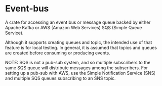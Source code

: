 # Event-bus

A crate for accessing an event bus or message queue backed by either Apache Kafka or AWS (Amazon Web Services) SQS (Simple Queue Service).

Although it supports creating queues and topic, the intended use of that feature is for local testing. In general,
it is assumed that topics and queues are created before consuming or producing events.

NOTE: SQS is not a pub-sub system, and so multiple subscribers to the same SQS queue will distribute messages among the subscribers. For setting up a pub-sub with AWS, use the Simple Notification Service (SNS) and multiple SQS queues subscribing to an SNS topic.
